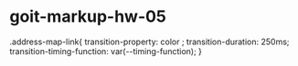# goit-markup-hw-05

.address-map-link{
transition-property: color ;
transition-duration: 250ms;
transition-timing-function: var(--timing-function);
}
